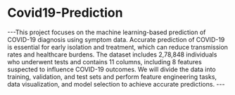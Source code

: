 # Covid19-Prediction

---This project focuses on the machine learning-based prediction of COVID-19 diagnosis using symptom data. Accurate prediction of COVID-19 is essential for early isolation and treatment, which can reduce transmission rates and healthcare burdens. The dataset includes 2,78,848 individuals who underwent tests and contains 11 columns, including 8 features suspected to influence COVID-19 outcomes. We will divide the data into training, validation, and test sets and perform feature engineering tasks, data visualization, and model selection to achieve accurate predictions. ---
